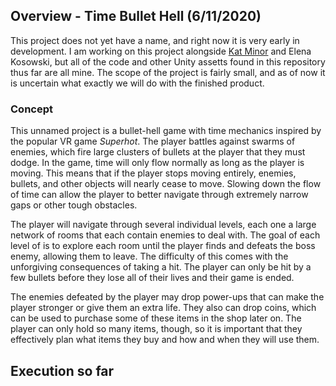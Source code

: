 ## Overview - Time Bullet Hell (6/11/2020)

This project does not yet have a name, and right now it is very early in development. I am working on this project alongside [Kat Minor](https://www.katminor.com/) and Elena Kosowski, but all of the code and other Unity assetts found in this repository thus far are all mine. The scope of the project is fairly small, and as of now it is uncertain what exactly we will do with the finished product.

### Concept

This unnamed project is a bullet-hell game with time mechanics inspired by the popular VR game *Superhot*. The player battles against swarms of enemies, which fire large clusters of bullets at the player that they must dodge. In the game, time will only flow normally as long as the player is moving. This means that if the player stops moving entirely, enemies, bullets, and other objects will nearly cease to move. Slowing down the flow of time can allow the player to better navigate through extremely narrow gaps or other tough obstacles.

The player will navigate through several individual levels, each one a large network of rooms that each contain enemies to deal with. The goal of each level of is to explore each room until the player finds and defeats the boss enemy, allowing them to leave. The difficulty of this comes with the unforgiving consequences of taking a hit. The player can only be hit by a few bullets before they lose all of their lives and their game is ended.

The enemies defeated by the player may drop power-ups that can make the player stronger or give them an extra life. They also can drop coins, which can be used to purchase some of these items in the shop later on. The player can only hold so many items, though, so it is important that they effectively plan what items they buy and how and when they will use them.

## Execution so far

